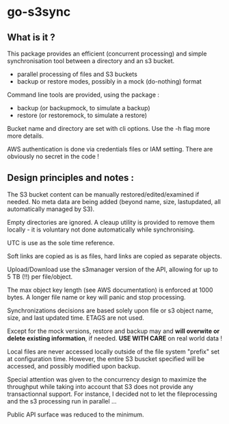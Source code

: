 # go-s3sync

## What is it ?

This package provides an efficient (concurrent processing) and simple synchronisation tool between a directory and an s3 bucket.
* parallel processing of files and S3 buckets
* backup or restore modes, possibly in a mock (do-nothing) format

Command line tools are provided, using the package :
* backup (or backupmock, to simulate a backup)
* restore (or restoremock, to simulate a restore)

Bucket name and directory are set with cli options. Use the -h flag more more details.

AWS authentication is done via credentials files or IAM setting. 
There are obviously no secret in the code !

## Design principles and notes :

The S3 bucket content can be manually restored/edited/examined if needed. No meta data are being added (beyond name, size, lastupdated, all automatically managed by S3).

Empty directories are ignored. A cleaup utility is provided to remove them locally - it is voluntary not done automatically while synchronising.

UTC is use as the sole time reference.

Soft links are copied as is as files, hard links are copied as separate objects.

Upload/Download use the s3manager version of the API, allowing for up to 5 TB (!!) per file/object.

The max object key length (see AWS documentation) is enforced at 1000 bytes. A longer file name or key will panic and stop processing.

Synchronizations decisions are based solely upon file or s3 object  name, size, and last updated time. ETAGS are not used.

Except for the mock versions, restore and backup may and **will overwite or delete existing information**, if needed. 
**USE WITH CARE** on real world data !

Local files are never accessed locally outside of the file system "prefix" set at configuration time.
However, the entire S3 buscket specified will be accessed, and possibly modified upon backup.

Special attention was given to the concurrency design to maximize the throughput while taking into account that S3 does not provide any transactionnal support. For instance, I decided not to let the fileprocessing and the s3 processing run in parallel ...

Public API surface was reduced to the minimum.
